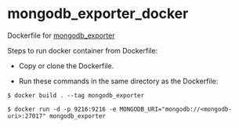 # mongodb_exporter_docker
Dockerfile for [mongodb_exporter](https://github.com/percona/mongodb_exporter)

Steps to run docker container from Dockerfile:

* Copy or clone the Dockerfile.

* Run these commands in the same directory as the Dockerfile:

`$ docker build . --tag mongodb_exporter`

`$ docker run -d -p 9216:9216 -e MONGODB_URI="mongodb://<mongodb-uri>:27017" mongodb_exporter`
